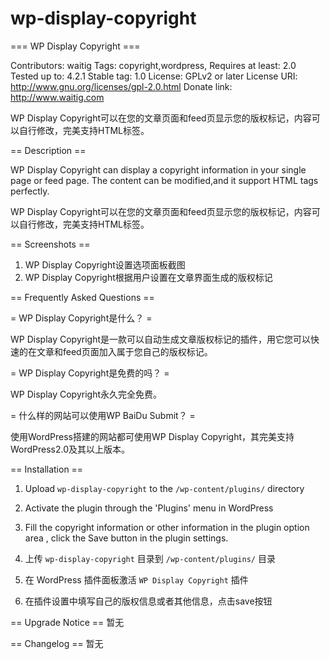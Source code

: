 # wp-display-copyright
=== WP Display Copyright ===

Contributors: waitig
Tags: copyright,wordpress,
Requires at least: 2.0
Tested up to: 4.2.1
Stable tag: 1.0
License: GPLv2 or later
License URI: http://www.gnu.org/licenses/gpl-2.0.html
Donate link: http://www.waitig.com

WP Display Copyright可以在您的文章页面和feed页显示您的版权标记，内容可以自行修改，完美支持HTML标签。


== Description ==

WP Display Copyright can display a copyright information in your single page or feed page. The content can be modified,and it support HTML tags perfectly.

WP Display Copyright可以在您的文章页面和feed页显示您的版权标记，内容可以自行修改，完美支持HTML标签。


== Screenshots ==

1. WP Display Copyright设置选项面板截图
2. WP Display Copyright根据用户设置在文章界面生成的版权标记


== Frequently Asked Questions ==

= WP Display Copyright是什么？ =

WP Display Copyright是一款可以自动生成文章版权标记的插件，用它您可以快速的在文章和feed页面加入属于您自己的版权标记。

= WP Display Copyright是免费的吗？ =

WP Display Copyright永久完全免费。

= 什么样的网站可以使用WP BaiDu Submit？ =

使用WordPress搭建的网站都可使用WP Display Copyright，其完美支持WordPress2.0及其以上版本。

== Installation ==
1. Upload `wp-display-copyright` to the `/wp-content/plugins/` directory
2. Activate the plugin through the 'Plugins' menu in WordPress
3. Fill the copyright information or other information in the plugin option area , click the Save button in the plugin settings.

1. 上传 `wp-display-copyright` 目录到 `/wp-content/plugins/` 目录
2. 在 WordPress 插件面板激活 `WP Display Copyright` 插件
3. 在插件设置中填写自己的版权信息或者其他信息，点击save按钮


== Upgrade Notice ==
暂无

== Changelog ==
暂无

